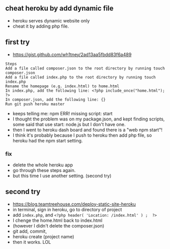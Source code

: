 ## cheat heroku by add dynamic file

- heroku serves dynamic website only
- cheat it by adding php file.


## first try
- https://gist.github.com/wh1tney/2ad13aa5fbdd83f6a489
```
Steps
Add a file called composer.json to the root directory by running touch composer.json
Add a file called index.php to the root directory by running touch index.php
Rename the homepage (e.g. index.html) to home.html
In index.php, add the following line: <?php include_once("home.html"); ?>
In composer.json, add the following line: {}
Run git push heroku master
```
- keeps telling me: npm ERR! missing script: start
- I thought the problem was on my package.json, and kept finding scripts, some said that use start: node.js but I don't have one.
- then I went to heroku dash board and found there is a "web npm start"!
- I think it's probably because I push to heroku then add php file, so heroku had the npm start setting.

### fix
- delete the whole heroku app
- go through these steps again.
- but this time I use another setting. (second try)


## second try
- https://blog.teamtreehouse.com/deploy-static-site-heroku
- in terminal, sign in heroku, go to directory of project
- add ```index.php```, and ```<?php header( 'Location: /index.html' ) ;  ?>```
- I chenge the home.html back to index.html 
- (however I didn't delete the composer.json)
- git add, commit, 
- heroku create (project name)
- then it works. LOL



